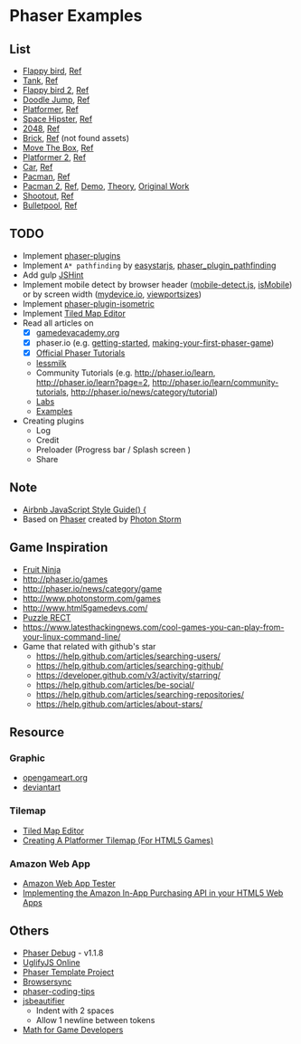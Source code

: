 # Phaser Examples

## List
- [Flappy bird](http://jojoee.github.io/phaser-examples/flappy-bird/), [Ref](https://developer.amazon.com/public/community/post/Tx1NQ9QEA4MWGTY/Intro-To-Phaser-Part-1-Setting-Up-Your-Dev-Environment-and-Phaser)
- [Tank](http://jojoee.github.io/phaser-examples/tank/), [Ref](http://phaser.io/tutorials/coding-tips-002/)
- [Flappy bird 2](http://jojoee.github.io/phaser-examples/flappy-bird-2/), [Ref](http://blog.lessmilk.com/how-to-make-flappy-bird-in-html5-2/)
- [Doodle Jump](http://jojoee.github.io/phaser-examples/doodle-jump/), [Ref](http://phaser.io/tutorials/coding-tips-003/)
- [Platformer](http://jojoee.github.io/phaser-examples/platformer/), [Ref](http://phaser.io/tutorials/making-your-first-phaser-game/index)
- [Space Hipster](http://jojoee.github.io/phaser-examples/space-hipster/), [Ref](https://gamedevacademy.org/html5-phaser-tutorial-spacehipster-a-space-exploration-game/)
- [2048](http://jojoee.github.io/phaser-examples/2048/), [Ref](http://www.emanueleferonato.com/2014/04/04/how-to-create-a-complete-html5-2048-game-with-phaser)
- [Brick](http://jojoee.github.io/phaser-examples/brick/), [Ref](http://dailyjs.com/2014/09/16/phaser-tutorial/) (not found assets)
- [Move The Box](http://jojoee.github.io/phaser-examples/move-the-box/), [Ref](http://www.emanueleferonato.com/2014/11/13/html5-swipe-controlled-sokoban-game-made-with-phaser)
- [Platformer 2](http://jojoee.github.io/phaser-examples/platformer-2/), [Ref](http://phaser.io/tutorials/coding-tips-004)
- [Car](http://jojoee.github.io/phaser-examples/car/), [Ref](http://phaser.io/tutorials/coding-tips-005)
- [Pacman](http://jojoee.github.io/phaser-examples/pacman/), [Ref](http://phaser.io/tutorials/coding-tips-005)
- [Pacman 2](http://jojoee.github.io/phaser-examples/pacman/), [Ref](https://github.com/plissken2013es/phaserPacmanClone), [Demo](http://luisquin.com/lq/phaserPacman/index.html), [Theory](http://gameinternals.com/post/2072558330/understanding-pac-man-ghost-behavior), [Original Work](http://phaser.io/tutorials/coding-tips-005)
- [Shootout](http://jojoee.github.io/phaser-examples/shootout/), [Ref](http://phaser.io/tutorials/coding-tips-006)
- [Bulletpool](http://jojoee.github.io/phaser-examples/bulletpool/), [Ref](http://phaser.io/tutorials/coding-tips-007)

## TODO
- Implement [phaser-plugins](https://github.com/photonstorm/phaser-plugins)
- Implement `A* pathfinding` by [easystarjs](https://github.com/prettymuchbryce/easystarjs), [phaser_plugin_pathfinding](https://github.com/appsbu-de/phaser_plugin_pathfinding)
- Add gulp [JSHint](http://jshint.com/)
- Implement mobile detect by browser header ([mobile-detect.js](https://github.com/hgoebl/mobile-detect.js), [isMobile](https://github.com/kaimallea/isMobile)) or by screen width ([mydevice.io](http://mydevice.io/devices/), [viewportsizes](http://viewportsizes.com/))
- Implement [phaser-plugin-isometric](http://www.rotates.org/phaser/iso/)
- Implement [Tiled Map Editor](http://www.mapeditor.org/)
- Read all articles on
  - [x] [gamedevacademy.org](https://gamedevacademy.org/category/tutorials/)
  - [x] phaser.io (e.g. [getting-started](http://phaser.io/tutorials/getting-started), [making-your-first-phaser-game](http://phaser.io/tutorials/making-your-first-phaser-game))
  - [x] [Official Phaser Tutorials](http://phaser.io/learn/official-tutorials)
  - [lessmilk](http://www.lessmilk.com/phaser-tutorial/)
  - Community Tutorials (e.g. http://phaser.io/learn, http://phaser.io/learn?page=2, http://phaser.io/learn/community-tutorials, http://phaser.io/news/category/tutorial)
  - [Labs](http://phaser.io/labs)
  - [Examples](http://phaser.io/examples)
- Creating plugins
  - Log
  - Credit
  - Preloader (Progress bar / Splash screen )
  - Share

## Note
- [Airbnb JavaScript Style Guide() {](https://github.com/airbnb/javascript)
- Based on [Phaser](http://phaser.io/) created by [Photon Storm](http://www.photonstorm.com/)

## Game Inspiration
- [Fruit Ninja](https://play.google.com/store/apps/details?id=com.polargames3.br)
- http://phaser.io/games
- http://phaser.io/news/category/game
- http://www.photonstorm.com/games
- http://www.html5gamedevs.com/
- [Puzzle RECT](https://play.google.com/store/apps/details?id=com.git.puzzlerect)
- https://www.latesthackingnews.com/cool-games-you-can-play-from-your-linux-command-line/
- Game that related with github's star
  - https://help.github.com/articles/searching-users/
  - https://help.github.com/articles/searching-github/
  - https://developer.github.com/v3/activity/starring/
  - https://help.github.com/articles/be-social/
  - https://help.github.com/articles/searching-repositories/
  - https://help.github.com/articles/about-stars/

## Resource

###  Graphic
- [opengameart.org](http://opengameart.org/)
- [deviantart](http://www.deviantart.com/)

### Tilemap
- [Tiled Map Editor](http://www.mapeditor.org/)
- [Creating A Platformer Tilemap (For HTML5 Games)](http://hovercraft.ie/creating-a-platformer-tilemap-for-html5-games/)

### Amazon Web App
- [Amazon Web App Tester](http://www.amazon.com/gp/product/B00DZ3I1W8)
- [Implementing the Amazon In-App Purchasing API in your HTML5 Web Apps](https://developer.amazon.com/appsandservices/community/post/Tx3LQBBJRUYE58P/Implementing-the-Amazon-In-App-Purchasing-API-in-your-HTML5-Web-Apps.html)

## Others
- [Phaser Debug](https://github.com/englercj/phaser-debug) - v1.1.8
- [UglifyJS Online](https://skalman.github.io/UglifyJS-online/)
- [Phaser Template Project](https://github.com/gamecook/phaser-project-template)
- [Browsersync](https://www.browsersync.io/docs/options/)
- [phaser-coding-tips](https://github.com/photonstorm/phaser-coding-tips)
- [jsbeautifier](http://jsbeautifier.org/)
  - Indent with 2 spaces
  - Allow 1 newline between tokens
- [Math for Game Developers](https://www.youtube.com/playlist?list=PLW3Zl3wyJwWOpdhYedlD-yCB7WQoHf-My)
